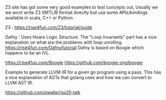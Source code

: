 Z3 site has got some very good examples to test concepts out, Usually we
we wont write Z3 SMTLIB format directly but use some APIs/bindings
available in
scala, C++ or Python.

Z3 :
https://rise4fun.com/Z3/tutorial/guide

Dafny : Uses Hoare Logic Structure. The "Loop Invariants" part has a nice
explanation on what are the problems with loop unrolling.
https://rise4fun.com/Dafny/tutorial
Dafny is based on Boogie which happens to be an IVL.

https://rise4fun.com/Boogie
https://github.com/boogie-org/boogie

Example to generate LLVM-IR for a given go program using a pass.
This has a nice explanation of ASTs that golang uses and how we can
convert to LLVM AST IR.

https://github.com/pwaller/go2ll-talk

